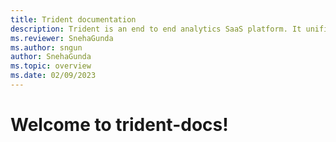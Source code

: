 ```yaml
---
title: Trident documentation
description: Trident is an end to end analytics SaaS platform. It unifies the capabilities of Power BI, Data warehousing, Data engineering, Data Factory, Data science, Real-time analytics, Business Intelligence, and many more.
ms.reviewer: SnehaGunda
ms.author: sngun
author: SnehaGunda
ms.topic: overview
ms.date: 02/09/2023
---
```


# Welcome to trident-docs!

